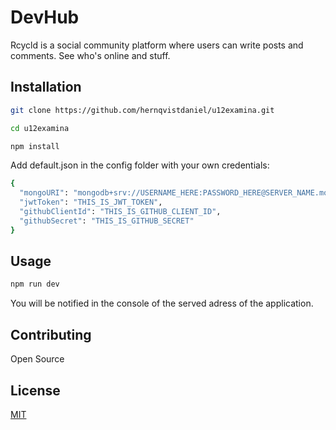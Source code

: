 # DevHub

Rcycld is a social community platform where users can write posts and comments. See who's online and stuff.

## Installation

```bash
git clone https://github.com/hernqvistdaniel/u12examina.git

cd u12examina

npm install
```

Add default.json in the config folder with your own credentials:

```bash
{
  "mongoURI": "mongodb+srv://USERNAME_HERE:PASSWORD_HERE@SERVER_NAME.mongodb.net/test?retryWrites=true&w=majority",
  "jwtToken": "THIS_IS_JWT_TOKEN",
  "githubClientId": "THIS_IS_GITHUB_CLIENT_ID",
  "githubSecret": "THIS_IS_GITHUB_SECRET"
}
```

## Usage

```bash
npm run dev
```

You will be notified in the console of the served adress of the application.

## Contributing

Open Source

## License

[MIT](https://choosealicense.com/licenses/mit/)
